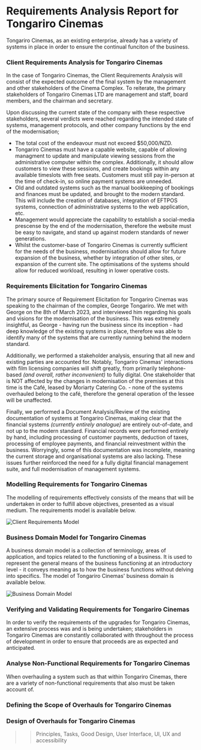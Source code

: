 # Requirements Analysis Report for Tongariro Cinemas

Tongariro Cinemas, as an existing enterprise, already has a variety of systems in place in order to ensure the continual funciton of the business.

### Client Requirements Analysis for Tongariro Cinemas

In the case of Tongariro Cinemas, the Client Requirements Analysis will consist of the expected outcome of the final system by the management and other stakeholders of the Cinema Complex. To reiterate, the primary stakeholders of Tongariro Cinemas LTD are management and staff, board members, and the chairman and secretary.

Upon discussing the current state of the company with these respective stakeholders, several verdicts were reached regarding the intended state of systems, management protocols, and other company functions by the end of the modernisation;

- The total cost of the endeavour must not exceed $50,000/NZD.
- Tongariro Cinemas must have a capable website, capable of allowing managment to update and manipulate viewing sessions from the administrative computer within the complex. Additionally, it should allow customers to view these sessions, and create bookings within any available timeslots with free seats. Customers must still pay in-person at the time of check-in, so online payment systems are unneeded.
- Old and outdated systems such as the manual bookkeeping of bookings and finances must be updated, and brought to the modern standard. This will include the creation of databases, integration of EFTPOS systems, connection of administrative systems to the web application, etc.
- Management would appreciate the capability to establish a social-media prescense by the end of the modernisation, therefore the website must be easy to navigate, and stand up against modern standards of newer generations.
- Whilst the customer-base of Tongariro Cinemas is currently sufficient for the needs of the business, modernisations should allow for future expansion of the business, whether by integration of other sites, or expansion of the current site. The optimisations of the systems should allow for reduced workload, resulting in lower operative costs.

### Requirements Elicitation for Tongariro Cinemas

The primary source of Requirement Elicitation for Tongariro Cinemas was speaking to the chairman of the complex, George Tongariro. We met with George on the 8th of March 2023, and interviewed him regarding his goals and visions for the modernisation of the business. This was extremely insightful, as George - having run the business since its inception - had deep knowledge of the existing systems in place, therefore was able to identify many of the systems that are currently running behind the modern standard.

Additionally, we performed a stakeholder analysis, ensuring that all new and existing parties are accounted for. Notably, Tongariro Cinemas' interactions with film licensing companies will shift greatly, from primarily telephone-based *(and overall, rather inconvenient)* to fully digital. One stakeholder that is NOT affected by the changes in modernisation of the premises at this time is the Café, leased by Moriarty Catering Co. - none of the systems overhauled belong to the café, therefore the general operation of the lessee will be unaffected.

Finally, we performed a Document Analysis/Review of the existing documentation of systems at Tongariro Cinemas, making clear that the financial systems *(currently entirely analogue)* are entirely out-of-date, and not up to the modern standard. Financial records were performed entirely by hand, including processing of customer payments, deduction of taxes, processing of employee payments, and financial reinvestment within the business. Worryingly, some of this documentation was incomplete, meaning the current storage and organisational systems are also lacking. These issues further reinforced the need for a fully digital financial management suite, and full modernisation of management systems.

### Modelling Requirements for Tongariro Cinemas

The modelling of requirements effectively consists of the means that will be undertaken in order to fulfill above objectives, presented as a visual medium. The requirements model is available below.

![Client Requirements Model](https://user-images.githubusercontent.com/110361869/228809616-4b42dfb4-cb7b-4e6d-86ee-dff88b3f8623.jpg)

### Business Domain Model for Tongariro Cinemas

A business domain model is a collection of terminology, areas of application, and topics related to the functioning of a business. It is used to represent the general means of the business functioning at an introductory level - it conveys meaning as to how the business functions without delving into specifics. The model of Tongariro Cinemas' business domain is available below.

![Business Domain Model](https://user-images.githubusercontent.com/110361869/228859436-9c9a70c0-2576-4932-9d70-ba407889f237.jpg)

### Verifying and Validating Requirements for Tongariro Cinemas
In order to verify the requirements of the upgrades for Tongariro Cinemas, an extensive process was and is being undertaken; stakeholders in Tongariro Cinemas are constantly collaborated with throughout the process of development in order to ensure that proceeds are as expected and anticipated.

### Analyse Non-Functional Requirements for Tongariro Cinemas
When overhauling a system such as that within Tongariro Cinemas, there are a variety of non-functional requirements that also must be taken account of.

### Defining the Scope of Overhauls for Tongariro Cinemas

### Design of Overhauls for Tongariro Cinemas

>> Principles, Tasks, Good Design, User Interface, UI, UX and accessibility
